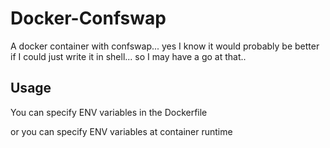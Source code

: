 # Docker-Confswap

A docker container with confswap... yes I know it would probably be
better if I could just write it in shell... so I may have a go at
that..

## Usage
You can specify ENV variables in the Dockerfile


or you can specify ENV variables at container runtime
